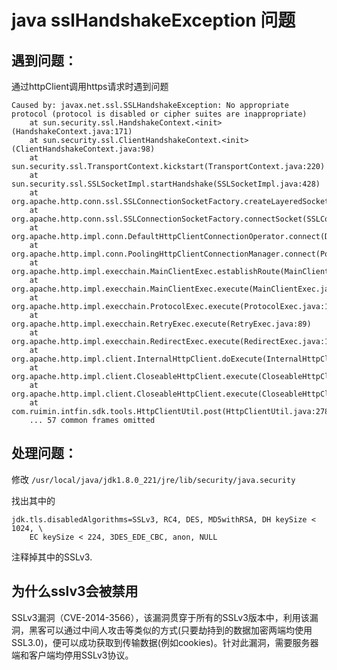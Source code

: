 # java sslHandshakeException 问题

## 遇到问题：
通过httpClient调用https请求时遇到问题
```shell
Caused by: javax.net.ssl.SSLHandshakeException: No appropriate protocol (protocol is disabled or cipher suites are inappropriate)
	at sun.security.ssl.HandshakeContext.<init>(HandshakeContext.java:171)
	at sun.security.ssl.ClientHandshakeContext.<init>(ClientHandshakeContext.java:98)
	at sun.security.ssl.TransportContext.kickstart(TransportContext.java:220)
	at sun.security.ssl.SSLSocketImpl.startHandshake(SSLSocketImpl.java:428)
	at org.apache.http.conn.ssl.SSLConnectionSocketFactory.createLayeredSocket(SSLConnectionSocketFactory.java:436)
	at org.apache.http.conn.ssl.SSLConnectionSocketFactory.connectSocket(SSLConnectionSocketFactory.java:384)
	at org.apache.http.impl.conn.DefaultHttpClientConnectionOperator.connect(DefaultHttpClientConnectionOperator.java:142)
	at org.apache.http.impl.conn.PoolingHttpClientConnectionManager.connect(PoolingHttpClientConnectionManager.java:374)
	at org.apache.http.impl.execchain.MainClientExec.establishRoute(MainClientExec.java:393)
	at org.apache.http.impl.execchain.MainClientExec.execute(MainClientExec.java:236)
	at org.apache.http.impl.execchain.ProtocolExec.execute(ProtocolExec.java:186)
	at org.apache.http.impl.execchain.RetryExec.execute(RetryExec.java:89)
	at org.apache.http.impl.execchain.RedirectExec.execute(RedirectExec.java:110)
	at org.apache.http.impl.client.InternalHttpClient.doExecute(InternalHttpClient.java:185)
	at org.apache.http.impl.client.CloseableHttpClient.execute(CloseableHttpClient.java:83)
	at org.apache.http.impl.client.CloseableHttpClient.execute(CloseableHttpClient.java:108)
	at com.ruimin.intfin.sdk.tools.HttpClientUtil.post(HttpClientUtil.java:278)
	... 57 common frames omitted
```

## 处理问题：
修改 `/usr/local/java/jdk1.8.0_221/jre/lib/security/java.security`

找出其中的
```shell
jdk.tls.disabledAlgorithms=SSLv3, RC4, DES, MD5withRSA, DH keySize < 1024, \
    EC keySize < 224, 3DES_EDE_CBC, anon, NULL
```

注释掉其中的SSLv3.


## 为什么sslv3会被禁用

SSLv3漏洞（CVE-2014-3566），该漏洞贯穿于所有的SSLv3版本中，利用该漏洞，黑客可以通过中间人攻击等类似的方式(只要劫持到的数据加密两端均使用SSL3.0)，便可以成功获取到传输数据(例如cookies)。针对此漏洞，需要服务器端和客户端均停用SSLv3协议。